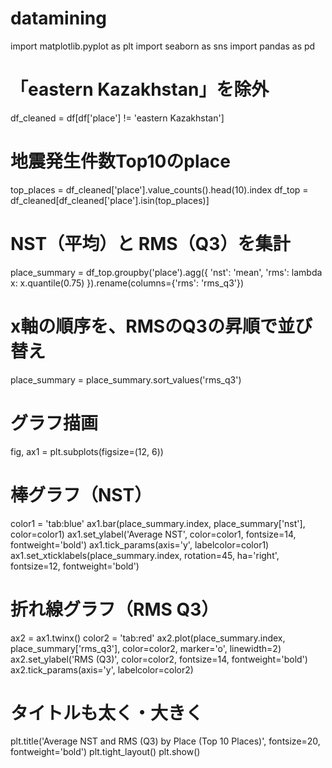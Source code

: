 # datamining

import matplotlib.pyplot as plt
import seaborn as sns
import pandas as pd

# 「eastern Kazakhstan」を除外
df_cleaned = df[df['place'] != 'eastern Kazakhstan']

# 地震発生件数Top10のplace
top_places = df_cleaned['place'].value_counts().head(10).index
df_top = df_cleaned[df_cleaned['place'].isin(top_places)]

# NST（平均）と RMS（Q3）を集計
place_summary = df_top.groupby('place').agg({
    'nst': 'mean',
    'rms': lambda x: x.quantile(0.75)
}).rename(columns={'rms': 'rms_q3'})

# x軸の順序を、RMSのQ3の昇順で並び替え
place_summary = place_summary.sort_values('rms_q3')

# グラフ描画
fig, ax1 = plt.subplots(figsize=(12, 6))

# 棒グラフ（NST）
color1 = 'tab:blue'
ax1.bar(place_summary.index, place_summary['nst'], color=color1)
ax1.set_ylabel('Average NST', color=color1, fontsize=14, fontweight='bold')
ax1.tick_params(axis='y', labelcolor=color1)
ax1.set_xticklabels(place_summary.index, rotation=45, ha='right', fontsize=12, fontweight='bold')

# 折れ線グラフ（RMS Q3）
ax2 = ax1.twinx()
color2 = 'tab:red'
ax2.plot(place_summary.index, place_summary['rms_q3'], color=color2, marker='o', linewidth=2)
ax2.set_ylabel('RMS (Q3)', color=color2, fontsize=14, fontweight='bold')
ax2.tick_params(axis='y', labelcolor=color2)

# タイトルも太く・大きく
plt.title('Average NST and RMS (Q3) by Place (Top 10 Places)', fontsize=20, fontweight='bold')
plt.tight_layout()
plt.show()
